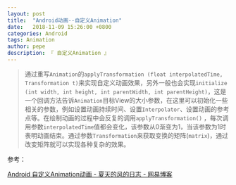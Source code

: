 ```yaml
---
layout: post
title:  "Android动画--自定义Animation"
date:   2018-11-09 15:26:00 +0800
categories: Android
tags: Animation
author: pepe
description: 『 自定义Animation 』
---
```


> 通过重写`Animation`的`applyTransformation (float interpolatedTime, Transformation t)`来实现自定义动画效果，另外一般也会实现`initialize (int width, int height, int parentWidth, int parentHeight)`，这是一个回调方法告诉`Animation`目标View的大小参数，在这里可以初始化一些相关的参数，例如设置动画持续时间、设置`Interpolator`、设置动画的参考点等。在绘制动画的过程中会反复的调用`applyTransformation()` ，每次调用参数`interpolatedTime`值都会变化，该参数从0渐变为1，当该参数为1时表明动画结束。通过参数`Transformation`来获取变换的矩阵(`matrix`)，通过改变矩阵就可以实现各种复杂的效果。


参考：

[Android 自定义Animation动画 - 夏天的风的日志 - 网易博客](http://longshuai2007.blog.163.com/blog/static/1420944142011719103059746/)

























